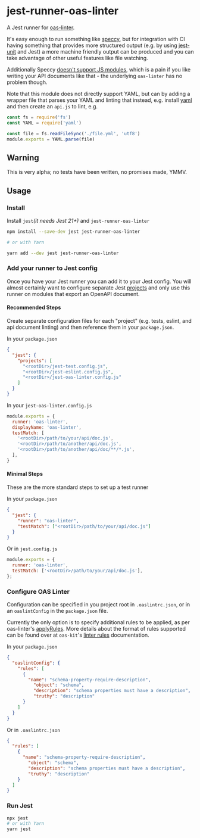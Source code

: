 # jest-runner-oas-linter

A Jest runner for [oas-linter](https://www.npmjs.com/package/oas-linter).

It's easy enough to run something like [speccy](https://www.npmjs.com/package/speccy),
but for integration with CI having something that provides more structured output (e.g.
by using [jest-unit](https://www.npmjs.com/package/jest-junit) and Jest) a more
machine friendly output can be produced and you can take advantage of other useful features
like file watching.

Additionally Speccy [doesn't support JS modules](https://github.com/wework/speccy/pull/344),
which is a pain if you like writing your API documents like that - the underlying `oas-linter`
has no problem though.

Note that this module does not directly support YAML, but can by adding a wrapper
file that parses your YAML and linting that instead, e.g. install [yaml](https://www.npmjs.com/package/yaml)
and then create an `api.js` to lint, e.g.

```javascript
const fs = require('fs')
const YAML = require('yaml')

const file = fs.readFileSync('./file.yml', 'utf8')
module.exports = YAML.parse(file)
```

## Warning

This is very alpha; no tests have been written, no promises made, YMMV.

## Usage

### Install

Install `jest`_(it needs Jest 21+)_ and `jest-runner-oas-linter`

```bash
npm install --save-dev jest jest-runner-oas-linter

# or with Yarn

yarn add --dev jest jest-runner-oas-linter
```

### Add your runner to Jest config

Once you have your Jest runner you can add it to your Jest config.  You will almost
certainly want to configure separate Jest [projects](https://jestjs.io/docs/en/configuration#projects-array-string-projectconfig)
and only use this runner on modules that export an OpenAPI document.

#### Recommended Steps

Create separate configuration files for each "project" (e.g. tests, eslint, and
api document linting) and then reference them in your `package.json`.

In your `package.json`

```json
{
  "jest": {
    "projects": [
      "<rootDir>/jest-test.config.js",
      "<rootDir>/jest-eslint.config.js",
      "<rootDir>/jest-oas-linter.config.js"
    ]
  }
}
```

In your `jest-oas-linter.config.js`

```js
module.exports = {
  runner: 'oas-linter',
  displayName: 'oas-linter',
  testMatch: [
    '<rootDir>/path/to/your/api/doc.js',
    '<rootDir>/path/to/another/api/doc.js',
    '<rootDir>/path/to/another/api/doc/**/*.js',
  ],
}
```

#### Minimal Steps

These are the more standard steps to set up a test runner

In your `package.json`

```json
{
  "jest": {
    "runner": "oas-linter",
    "testMatch": ["<rootDir>/path/to/your/api/doc.js"]
  }
}
```

Or in `jest.config.js`

```js
module.exports = {
  runner: 'oas-linter',
  testMatch: ['<rootDir>/path/to/your/api/doc.js'],
};
```

### Configure OAS Linter

Configuration can be specified in you project root in `.oaslintrc.json`, or in an `oaslintConfig` in the `package.json` file.

Currently the only option is to specify additional rules to be applied, as per oas-linter's [applyRules](https://github.com/Mermade/oas-kit/blob/master/packages/oas-linter/index.js#L12).  More details about the format of rules supported can be found over at `oas-kit`'s [linter rules](https://mermade.github.io/oas-kit/linter-rules.html) documentation.

In your `package.json`

```json
{
  "oaslintConfig": {
    "rules": [
      {
        "name": "schema-property-require-description",
          "object": "schema",
          "description": "schema properties must have a description",
          "truthy": "description"
      }
    ]
  }
}
```

Or in `.oaslintrc.json`

```json
{
  "rules": [
    {
      "name": "schema-property-require-description",
        "object": "schema",
        "description": "schema properties must have a description",
        "truthy": "description"
    }
  ]
}
```

### Run Jest

```bash
npx jest
# or with Yarn
yarn jest
```
